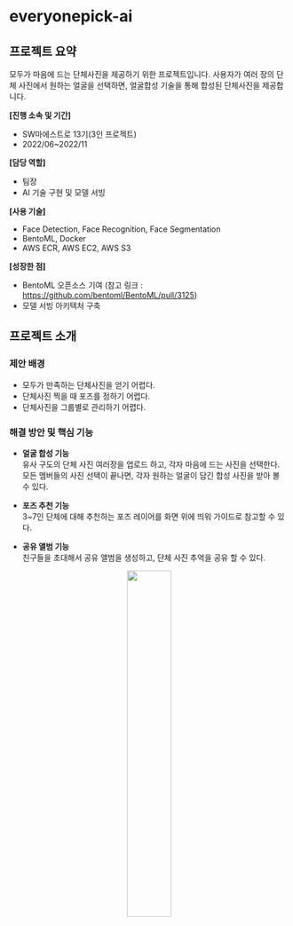 # everyonepick-ai

## 프로젝트 요약
모두가 마음에 드는 단체사진을 제공하기 위한 프로젝트입니다.
사용자가 여러 장의 단체 사진에서 원하는 얼굴을 선택하면, 얼굴합성 기술을 통해 합성된 단체사진을 제공합니다.

**[진행 소속 및 기간]**<br>
- SW마에스트로 13기(3인 프로젝트)
- 2022/06~2022/11

**[담당 역할]**<br>
- 팀장
- AI 기술 구현 및 모델 서빙

**[사용 기술]**<br>
- Face Detection, Face Recognition, Face Segmentation
- BentoML, Docker
- AWS ECR, AWS EC2, AWS S3

**[성장한 점]**<br>
- BentoML 오픈소스 기여 (참고 링크 : https://github.com/bentoml/BentoML/pull/3125)
- 모델 서빙 아키텍처 구축

## 프로젝트 소개
### 제안 배경
- 모두가 만족하는 단체사진을 얻기 어렵다.
- 단체사진 찍을 때 포즈를 정하기 어렵다.
- 단체사진을 그룹별로 관리하기 어렵다.

### 해결 방안 및 핵심 기능
- **얼굴 합성 기능**<br>
  유사 구도의 단체 사진 여러장을 업로드 하고, 각자 마음에 드는 사진을 선택한다.<br>
  모든 멤버들의 사진 선택이 끝나면, 각자 원하는 얼굴이 담긴 합성 사진을 받아 볼 수 있다.
  
- **포즈 추천 기능**<br>
  3~7인 단체에 대해 추천하는 포즈 레이어를 화면 위에 띄워 가이드로 참고할 수 있다.
  
- **공유 앨범 기능**<br>
  친구들을 초대해서 공유 앨범을 생성하고, 단체 사진 추억을 공유 할 수 있다. 
  
<p align="center"><img src="https://user-images.githubusercontent.com/48883581/197611309-0283b45f-72f1-4fdf-89f6-257a07572fe4.png" width="40%" height="40%"></p>
